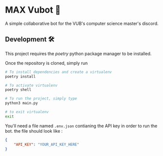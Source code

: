 # MAX Vubot 🤖

A simple collaborative bot for the VUB's computer science master's discord.

## Development 🛠
This project requires the *poetry* python package manager to be installed.

Once the repository is cloned, simply run
```bash
# To install dependencies and create a virtualenv
poetry install

# To activate virtualenv
poetry shell

# To run the project, simply type
python3 main.py

# to exit virtualenv
exit
```

You'll need a file named `.env.json` contianing the API key in order to run the bot.
the file should look like :
```json
{
    "API_KEY": "YOUR_API_KEY_HERE"
}
```
